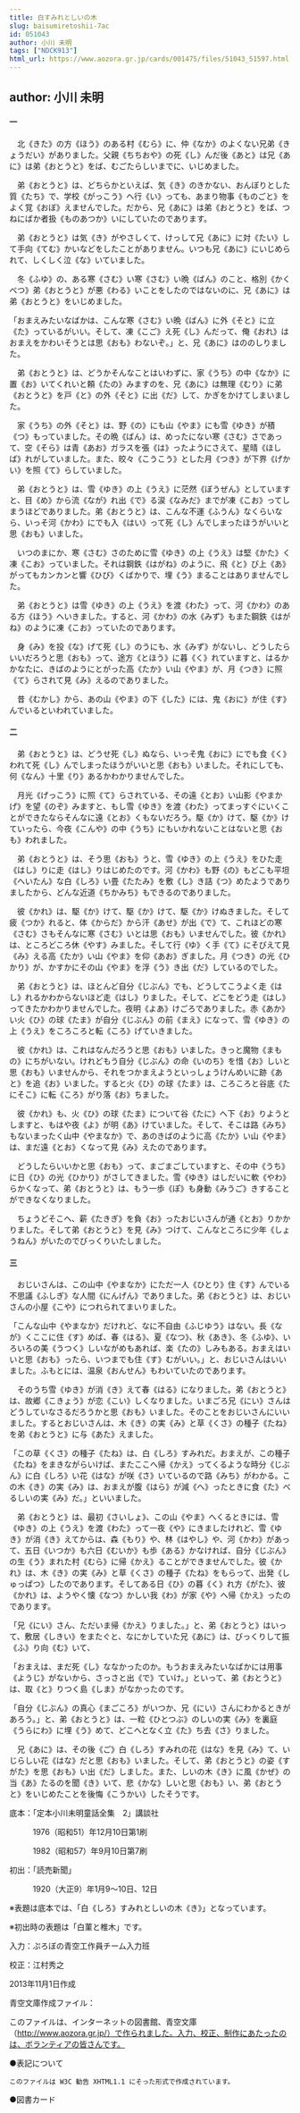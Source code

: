 ```yaml
---
title: 白すみれとしいの木
slug: baisumiretoshii-7ac
id: 051043
author: 小川 未明
tags: ["NDCK913"]
html_url: https://www.aozora.gr.jp/cards/001475/files/51043_51597.html
---
```


## author: 小川 未明

#### 一




　北《きた》の方《ほう》のある村《むら》に、仲《なか》のよくない兄弟《きょうだい》がありました。父親《ちちおや》の死《し》んだ後《あと》は兄《あに》は弟《おとうと》をば、むごたらしいまでに、いじめました。

　弟《おとうと》は、どちらかといえば、気《き》のきかない、おんぼりとした質《たち》で、学校《がっこう》へ行《い》っても、あまり物事《ものごと》をよく覚《おぼ》えませんでした。だから、兄《あに》は弟《おとうと》をば、つねにばか者扱《ものあつか》いにしていたのであります。

　弟《おとうと》は気《き》がやさしくて、けっして兄《あに》に対《たい》して手向《てむ》かいなどをしたことがありません。いつも兄《あに》にいじめられて、しくしく泣《な》いていました。

　冬《ふゆ》の、ある寒《さむ》い寒《さむ》い晩《ばん》のこと、格別《かくべつ》弟《おとうと》が悪《わる》いことをしたのではないのに、兄《あに》は弟《おとうと》をいじめました。

「おまえみたいなばかは、こんな寒《さむ》い晩《ばん》に外《そと》に立《た》っているがいい。そして、凍《こご》え死《し》んだって、俺《おれ》はおまえをかわいそうとは思《おも》わないぞ。」と、兄《あに》はののしりました。

　弟《おとうと》は、どうかそんなことはいわずに、家《うち》の中《なか》に置《お》いてくれいと頼《たの》みますのを、兄《あに》は無理《むり》に弟《おとうと》を戸《と》の外《そと》に出《だ》して、かぎをかけてしまいました。

　家《うち》の外《そと》は、野《の》にも山《やま》にも雪《ゆき》が積《つ》もっていました。その晩《ばん》は、めったにない寒《さむ》さであって、空《そら》は青《あお》ガラスを張《は》ったようにさえて、星晴《ほしば》れがしていました。また、皎々《こうこう》とした月《つき》が下界《げかい》を照《て》らしていました。

　弟《おとうと》は、雪《ゆき》の上《うえ》に茫然《ぼうぜん》としていますと、目《め》から流《なが》れ出《で》る涙《なみだ》までが凍《こお》ってしまうほどでありました。弟《おとうと》は、こんな不運《ふうん》なくらいなら、いっそ河《かわ》にでも入《はい》って死《し》んでしまったほうがいいと思《おも》いました。

　いつのまにか、寒《さむ》さのために雪《ゆき》の上《うえ》は堅《かた》く凍《こお》っていました。それは鋼鉄《はがね》のように、飛《と》び上《あ》がってもカンカンと響《ひび》くばかりで、埋《う》まることはありませんでした。

　弟《おとうと》は雪《ゆき》の上《うえ》を渡《わた》って、河《かわ》のある方《ほう》へいきました。すると、河《かわ》の水《みず》もまた鋼鉄《はがね》のように凍《こお》っていたのであります。

　身《み》を投《な》げて死《し》のうにも、水《みず》がないし、どうしたらいいだろうと思《おも》って、途方《とほう》に暮《く》れていますと、はるかかなたに、きばのようにとがった高《たか》い山《やま》が、月《つき》に照《て》らされて見《み》えるのでありました。

　昔《むかし》から、あの山《やま》の下《した》には、鬼《おに》が住《す》んでいるといわれていました。



#### 二




　弟《おとうと》は、どうせ死《し》ぬなら、いっそ鬼《おに》にでも食《く》われて死《し》んでしまったほうがいいと思《おも》いました。それにしても、何《なん》十里《り》あるかわかりませんでした。

　月光《げっこう》に照《て》らされている、その遠《とお》い山影《やまかげ》を望《のぞ》みますと、もし雪《ゆき》を渡《わた》ってまっすぐにいくことができたならそんなに遠《とお》くもないだろう。駆《か》けて、駆《か》けていったら、今夜《こんや》の中《うち》にもいかれないことはないと思《おも》われました。

　弟《おとうと》は、そう思《おも》うと、雪《ゆき》の上《うえ》をひた走《はし》りに走《はし》りはじめたのです。河《かわ》も野《の》もどこも平坦《へいたん》な白《しろ》い畳《たたみ》を敷《し》き詰《つ》めたようでありましたから、どんな近道《ちかみち》もできるのでありました。

　彼《かれ》は、駆《か》けて、駆《か》けて、駆《か》けぬきました。そして疲《つか》れると、体《からだ》から汗《あせ》が出《で》て、これほどの寒《さむ》さもそんなに寒《さむ》いとは思《おも》いませんでした。彼《かれ》は、ところどころ休《やす》みました。そして行《ゆ》く手《て》にそびえて見《み》える高《たか》い山《やま》を仰《あお》ぎました。月《つき》の光《ひかり》が、かすかにその山《やま》を浮《う》き出《だ》しているのでした。

　弟《おとうと》は、ほとんど自分《じぶん》でも、どうしてこうよく走《はし》れるかわからないほど走《はし》りました。そして、どこをどう走《はし》ってきたかわかりませんでした。夜明《よあ》けごろでありました。赤《あか》い火《ひ》の球《たま》が自分《じぶん》の前《まえ》になって、雪《ゆき》の上《うえ》をころころと転《ころ》げていきました。

　彼《かれ》は、これはなんだろうと思《おも》いました。きっと魔物《まもの》にちがいない。けれどもう自分《じぶん》の命《いのち》を惜《お》しいと思《おも》いませんから、それをつかまえようといっしょうけんめいに跡《あと》を追《お》いました。すると火《ひ》の球《たま》は、ころころと谷底《たにそこ》に転《ころ》がり落《お》ちました。

　彼《かれ》も、火《ひ》の球《たま》について谷《たに》へ下《お》りようとしますと、もはや夜《よ》が明《あ》けていました。そして、そこは路《みち》もないまったく山中《やまなか》で、あのきばのように高《たか》い山《やま》は、まだ遠《とお》くなって見《み》えたのであります。

　どうしたらいいかと思《おも》って、まごまごしていますと、その中《うち》に日《ひ》の光《ひかり》がさしてきました。雪《ゆき》はしだいに軟《やわ》らかくなって、弟《おとうと》は、もう一歩《ぽ》も身動《みうご》きすることができなくなりました。

　ちょうどそこへ、薪《たきぎ》を負《お》ったおじいさんが通《とお》りかかりました。そして弟《おとうと》を見《み》つけて、こんなところに少年《しょうねん》がいたのでびっくりいたしました。



#### 三




　おじいさんは、この山中《やまなか》にただ一人《ひとり》住《す》んでいる不思議《ふしぎ》な人間《にんげん》でありました。弟《おとうと》は、おじいさんの小屋《こや》につれられてまいりました。

「こんな山中《やまなか》だけれど、なに不自由《ふじゆう》はない。長《なが》くここに住《す》めば、春《はる》、夏《なつ》、秋《あき》、冬《ふゆ》、いろいろの美《うつく》しいながめもあれば、楽《たの》しみもある。おまえはいいと思《おも》ったら、いつまでも住《す》むがいい。」と、おじいさんはいいました。ふもとには、温泉《おんせん》もわいていたのであります。

　そのうち雪《ゆき》が消《き》えて春《はる》になりました。弟《おとうと》は、故郷《こきょう》が恋《こい》しくなりました。いまごろ兄《にい》さんはどうしていなさるだろうかと思《おも》いました。そのことをおじいさんにいいました。するとおじいさんは、木《き》の実《み》と草《くさ》の種子《たね》を弟《おとうと》に与《あた》えました。

「この草《くさ》の種子《たね》は、白《しろ》すみれだ。おまえが、この種子《たね》をまきながらいけば、またここへ帰《かえ》ってくるような時分《じぶん》に白《しろ》い花《はな》が咲《さ》いているので路《みち》がわかる。この木《き》の実《み》は、おまえが腹《はら》が減《へ》ったときに食《た》べるしいの実《み》だ。」といいました。

　弟《おとうと》は、最初《さいしょ》、この山《やま》へくるときには、雪《ゆき》の上《うえ》を渡《わた》って一夜《や》にきましたけれど、雪《ゆき》が消《き》えてからは、森《もり》や、林《はやし》や、河《かわ》があって、五日《いつか》も六日《むいか》も歩《ある》かなければ、自分《じぶん》の生《う》まれた村《むら》に帰《かえ》ることができませんでした。彼《かれ》は、木《き》の実《み》と草《くさ》の種子《たね》をもらって、出発《しゅっぱつ》したのであります。そしてある日《ひ》の暮《く》れ方《がた》、彼《かれ》は、ようやく懐《なつ》かしい我《わ》が家《や》へ帰《かえ》ったのであります。

「兄《にい》さん、ただいま帰《かえ》りました。」と、弟《おとうと》はいって、敷居《しきい》をまたぐと、なにかしていた兄《あに》は、びっくりして振《ふ》り向《む》いて、

「おまえは、まだ死《し》ななかったのか。もうおまえみたいなばかには用事《ようじ》がないから、さっさと出《で》ていけ。」といって、弟《おとうと》は、取《と》りつく島《しま》がなかったのです。

「自分《じぶん》の真心《まごころ》がいつか、兄《にい》さんにわかるときがあろう。」と、弟《おとうと》は、一粒《ひとつぶ》のしいの実《み》を裏庭《うらにわ》に埋《う》めて、どこへとなく立《た》ち去《さ》りました。

　兄《あに》は、その後《ご》白《しろ》すみれの花《はな》を見《み》て、いじらしい花《はな》だと思《おも》いました。そして、弟《おとうと》の姿《すがた》を思《おも》い出《だ》しました。また、しいの木《き》に風《かぜ》の当《あ》たるのを聞《き》いて、悲《かな》しいと思《おも》い、弟《おとうと》をいじめたことを後悔《こうかい》したそうです。













底本：「定本小川未明童話全集　2」講談社

　　　1976（昭和51）年12月10日第1刷

　　　1982（昭和57）年9月10日第7刷

初出：「読売新聞」

　　　1920（大正9）年1月9～10日、12日

※表題は底本では、「白《しろ》すみれとしいの木《き》」となっています。

※初出時の表題は「白菫と椎木」です。

入力：ぷろぼの青空工作員チーム入力班

校正：江村秀之

2013年11月1日作成

青空文庫作成ファイル：

このファイルは、インターネットの図書館、青空文庫（http://www.aozora.gr.jp/）で作られました。入力、校正、制作にあたったのは、ボランティアの皆さんです。











●表記について


	このファイルは W3C 勧告 XHTML1.1 にそった形式で作成されています。







●図書カード